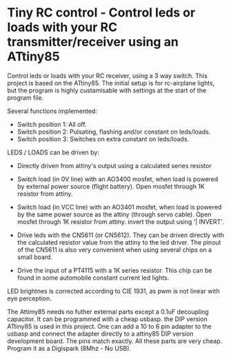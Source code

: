 # Tiny RC control - Control leds or loads with your RC transmitter/receiver using an ATtiny85

Control leds or loads with your RC receiver, using a 3 way switch. This project is based on the ATtiny85. The initial setup is for rc-airplane lights, but the program is highly custamisable with settings at the start of the program file.

Several functions implemented:
* Switch position 1: All off.
* Switch position 2: Pulsating, flashing and/or constant on leds/loads.
* Switch position 3: Switches on extra constant on leds/loads.

LEDS / LOADS can be driven by:

* Directly driven from attiny's output using a calculated series resistor

* Switch load (in 0V line) with an AO3400 mosfet, when load is powered by external
     power source (flight battery). Open mosfet through 1K resistor from attiny.  
* Switch load (in VCC line) with an AO3401 mosfet, when load is powered by the same 
     power source as the attiny (through servo cable). Open mosfet through 1K resistor
     from attiny. invert the output using '| INVERT'.  
* Drive leds with the CN5611 (or CN5612). They can be driven directly with the calculated
     resistor value from the attiny to the led driver. The pinout of the CN5611 is also 
     very convenient when using several chips on a small board.  
* Drive the input of a PT4115 with a 1K series resistor. This chip can be found in some 
     automobile constant current led lights.

LED brightnes is corrected according to CIE 1931, as pwm is not linear with eye perception.

The Attimy85 needs no futher external parts except a 0.1uF decoupling capacitor. It can be programmed with a cheap usbasp. the DIP version ATtiny85 is used in this project. One can add a 10 to 6 pin adapter to the usbasp and connect the adapter directly to a attiny85 DIP version development board. The pins match exactly. All these parts are very cheap. Program it as a Digispark (8Mhz - No USB).


